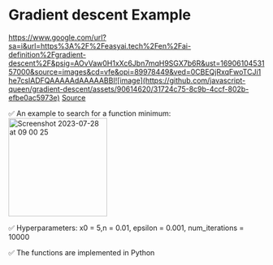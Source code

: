 # Gradient descent Example

https://www.google.com/url?sa=i&url=https%3A%2F%2Feasyai.tech%2Fen%2Fai-definition%2Fgradient-descent%2F&psig=AOvVaw0H1xXc6Jbn7mqH9SGX7b6R&ust=1690610453157000&source=images&cd=vfe&opi=89978449&ved=0CBEQjRxqFwoTCJi1he7csIADFQAAAAAdAAAAABBI![image](https://github.com/javascript-queen/gradient-descent/assets/90614620/31724c75-8c9b-4ccf-802b-efbe0ac5973e)
[Source](https://easyai.tech/ai-definition/gradient-descent/)

✅ An example to search for a function minimum: <img width="194" alt="Screenshot 2023-07-28 at 09 00 25" src="https://github.com/javascript-queen/gradient-descent/assets/90614620/9bd738d0-e5c2-498d-9278-67661af9fd52">

✅ Hyperparameters: x0 = 5,n = 0.01, epsilon = 0.001, num_iterations = 10000

✅ The functions are implemented in Python
